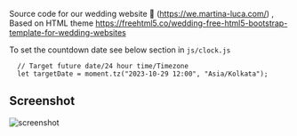 Source code for our wedding website 👫 (https://we.martina-luca.com/) , Based on HTML theme https://freehtml5.co/wedding-free-html5-bootstrap-template-for-wedding-websites

To set the countdown date see below section in `js/clock.js`

````
  // Target future date/24 hour time/Timezone
  let targetDate = moment.tz("2023-10-29 12:00", "Asia/Kolkata");
````

## Screenshot
![screenshot](https://repository-images.githubusercontent.com/698651028/d9cbed4d-10e2-44bd-bca8-e26a251ff182)
